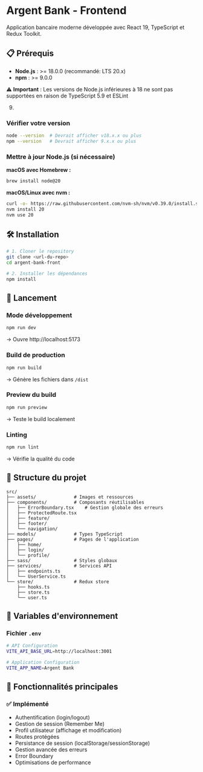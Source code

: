# Argent Bank - Frontend

Application bancaire moderne développée avec React 19, TypeScript et Redux Toolkit.

## 📋 Prérequis

- **Node.js** : >= 18.0.0 (recommandé: LTS 20.x)
- **npm** : >= 9.0.0

⚠️ **Important** : Les versions de Node.js inférieures à 18 ne sont pas supportées en raison de TypeScript 5.9 et ESLint

9.

### Vérifier votre version

```bash
node --version  # Devrait afficher v18.x.x ou plus
npm --version   # Devrait afficher 9.x.x ou plus
```

### Mettre à jour Node.js (si nécessaire)

**macOS avec Homebrew :**

```bash
brew install node@20
```

**macOS/Linux avec nvm :**

```bash
curl -o- https://raw.githubusercontent.com/nvm-sh/nvm/v0.39.0/install.sh | bash
nvm install 20
nvm use 20
```

## 🛠️ Installation

```bash
# 1. Cloner le repository
git clone <url-du-repo>
cd argent-bank-front

# 2. Installer les dépendances
npm install
```

## 🚀 Lancement

### Mode développement

```bash
npm run dev
```

→ Ouvre http://localhost:5173

### Build de production

```bash
npm run build
```

→ Génère les fichiers dans `/dist`

### Preview du build

```bash
npm run preview
```

→ Teste le build localement

### Linting

```bash
npm run lint
```

→ Vérifie la qualité du code

## 📁 Structure du projet

```
src/
├── assets/              # Images et ressources
├── components/          # Composants réutilisables
│   ├── ErrorBoundary.tsx    # Gestion globale des erreurs
│   ├── ProtectedRoute.tsx
│   ├── feature/
│   ├── footer/
│   └── navigation/
├── models/              # Types TypeScript
├── pages/               # Pages de l'application
│   ├── home/            
│   ├── login/           
│   └── profile/         
├── sass/                # Styles globaux
├── services/            # Services API
│   ├── endpoints.ts     
│   └── UserService.ts   
└── store/               # Redux store
    ├── hooks.ts
    ├── store.ts
    └── user.ts
```

## 🔐 Variables d'environnement

### Fichier `.env`

```bash
# API Configuration
VITE_API_BASE_URL=http://localhost:3001

# Application Configuration
VITE_APP_NAME=Argent Bank

```

## 🔧 Fonctionnalités principales

### ✅ Implémenté

- Authentification (login/logout)
- Gestion de session (Remember Me)
- Profil utilisateur (affichage et modification)
- Routes protégées
- Persistance de session (localStorage/sessionStorage)
- Gestion avancée des erreurs
- Error Boundary
- Optimisations de performance
